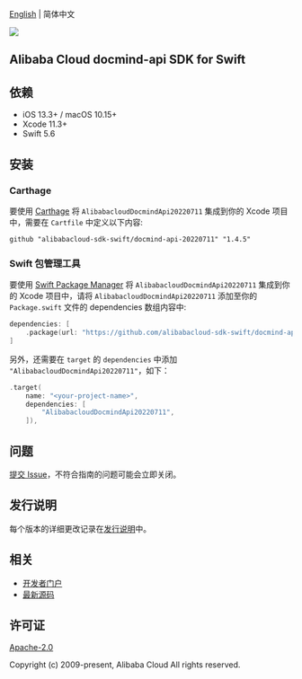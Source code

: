 [English](README.md) | 简体中文

![](https://aliyunsdk-pages.alicdn.com/icons/AlibabaCloud.svg)

## Alibaba Cloud docmind-api SDK for Swift

## 依赖

- iOS 13.3+ / macOS 10.15+
- Xcode 11.3+
- Swift 5.6

## 安装

### Carthage

要使用 [Carthage](https://github.com/Carthage/Carthage) 将 `AlibabacloudDocmindApi20220711` 集成到你的 Xcode 项目中，需要在 `Cartfile` 中定义以下内容:

```ogdl
github "alibabacloud-sdk-swift/docmind-api-20220711" "1.4.5"
```

### Swift 包管理工具

要使用 [Swift Package Manager](https://swift.org/package-manager/) 将 `AlibabacloudDocmindApi20220711` 集成到你的 Xcode 项目中，请将 `AlibabacloudDocmindApi20220711` 添加至你的 `Package.swift` 文件的 dependencies 数组内容中:

```swift
dependencies: [
    .package(url: "https://github.com/alibabacloud-sdk-swift/docmind-api-20220711.git", from: "1.4.5")
]
```

另外，还需要在 `target` 的 `dependencies` 中添加 `"AlibabacloudDocmindApi20220711"`，如下：

```swift
.target(
    name: "<your-project-name>",
    dependencies: [
        "AlibabacloudDocmindApi20220711",
    ]),
```

## 问题

[提交 Issue](https://github.com/alibabacloud-sdk-swift/docmind-api-20220711/issues/new)，不符合指南的问题可能会立即关闭。

## 发行说明

每个版本的详细更改记录在[发行说明](./ChangeLog.txt)中。

## 相关

* [开发者门户](https://next.api.aliyun.com/home)
* [最新源码](https://github.com/alibabacloud-sdk-swift/docmind-api-20220711)

## 许可证

[Apache-2.0](http://www.apache.org/licenses/LICENSE-2.0)

Copyright (c) 2009-present, Alibaba Cloud All rights reserved.
